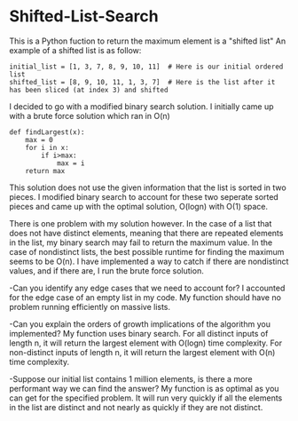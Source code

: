 # Shifted-List-Search

This is a Python fuction to return the maximum element is a "shifted list"
An example of a shifted list is as follow:
```
initial_list = [1, 3, 7, 8, 9, 10, 11]  # Here is our initial ordered list
shifted_list = [8, 9, 10, 11, 1, 3, 7]  # Here is the list after it has been sliced (at index 3) and shifted
```
I decided to go with a modified binary search solution. I initially came up with a brute force solution which ran in O(n)
```
def findLargest(x):
	max = 0
	for i in x:
		if i>max:
			max = i
	return max
 ```
 This solution does not use the given information that the list is sorted in two pieces. I modified binary search to account for these
 two seperate sorted pieces and came up with the optimal solution, O(logn) with O(1) space. 
 
 There is one problem with my solution however. In the case of a list that does not have distinct elements, meaning that there are repeated 
 elements in the list, my binary search may fail to return the maximum value. In the case of nondistinct lists, the best possible runtime 
 for finding the maximum seems to be O(n). I have implemented a way to catch if there are nondistinct values, and if there are, I run the 
 brute force solution. 

-Can you identify any edge cases that we need to account for?
I accounted for the edge case of an empty list in my code. My function should have no problem running efficiently on massive lists.

-Can you explain the orders of growth implications of the algorithm you implemented?
My function uses binary search. For all distinct inputs of length n, it will return the largest element with O(logn) time complexity.
For non-distinct inputs of length n, it will return the largest element with O(n) time complexity.

-Suppose our initial list contains 1 million elements, is there a more performant way we can find the answer?
My function is as optimal as you can get for the specified problem. It will run very quickly if all the elements in the list are distinct and not nearly as quickly if they are not distinct. 
